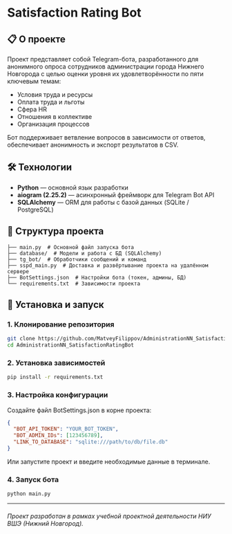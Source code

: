 # Satisfaction Rating Bot

## 📋 О проекте

Проект представляет собой Telegram-бота, разработанного для анонимного опроса сотрудников администрации города Нижнего Новгорода с целью оценки уровня их удовлетворённости по пяти ключевым темам:

- Условия труда и ресурсы
- Оплата труда и льготы
- Сфера HR
- Отношения в коллективе
- Организация процессов

Бот поддерживает ветвление вопросов в зависимости от ответов, обеспечивает анонимность и экспорт результатов в CSV.

## 🛠️ Технологии

- **Python** — основной язык разработки
- **aiogram (2.25.2)** — асинхронный фреймворк для Telegram Bot API
- **SQLAlchemy** — ORM для работы с базой данных (SQLite / PostgreSQL)

## 📁 Структура проекта
```
├── main.py  # Основной файл запуска бота
├── database/  # Модели и работа с БД (SQLAlchemy)
├── tg_bot/  # Обработчики сообщений и команд
├── sspd_main.py  # Доставка и развёртывание проекта на удалённом сервере
├── BotSettings.json  # Настройки бота (токен, админы, БД)
└── requirements.txt  # Зависимости проекта
```


## 🚀 Установка и запуск

### 1. Клонирование репозитория

```bash
git clone https://github.com/MatveyFilippov/AdministrationNN_SatisfactionRatingBot.git
cd AdministrationNN_SatisfactionRatingBot
```

### 2. Установка зависимостей

```bash
pip install -r requirements.txt
```

### 3. Настройка конфигурации

Создайте файл BotSettings.json в корне проекта:
```json
{
  "BOT_API_TOKEN": "YOUR_BOT_TOKEN",
  "BOT_ADMIN_IDs": [123456789],
  "LINK_TO_DATABASE": "sqlite:///path/to/db/file.db"
}
```
Или запустите проект и введите необходимые данные в терминале.

### 4. Запуск бота

```bash
python main.py
```

***
###### Проект разработан в рамках учебной проектной деятельности НИУ ВШЭ (Нижний Новгород).